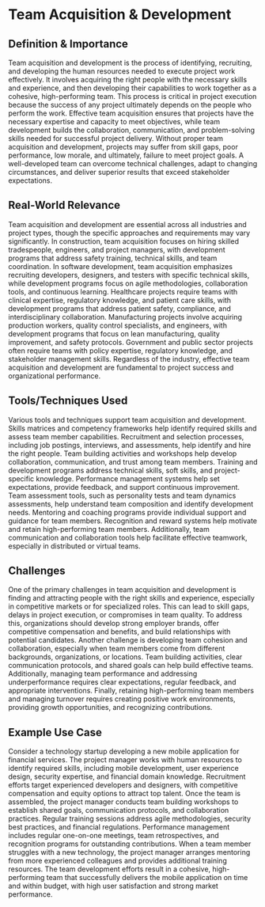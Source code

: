 # Team Acquisition & Development

## Definition & Importance

Team acquisition and development is the process of identifying, recruiting, and developing the human resources needed to execute project work effectively. It involves acquiring the right people with the necessary skills and experience, and then developing their capabilities to work together as a cohesive, high-performing team. This process is critical in project execution because the success of any project ultimately depends on the people who perform the work. Effective team acquisition ensures that projects have the necessary expertise and capacity to meet objectives, while team development builds the collaboration, communication, and problem-solving skills needed for successful project delivery. Without proper team acquisition and development, projects may suffer from skill gaps, poor performance, low morale, and ultimately, failure to meet project goals. A well-developed team can overcome technical challenges, adapt to changing circumstances, and deliver superior results that exceed stakeholder expectations.

## Real-World Relevance

Team acquisition and development are essential across all industries and project types, though the specific approaches and requirements may vary significantly. In construction, team acquisition focuses on hiring skilled tradespeople, engineers, and project managers, with development programs that address safety training, technical skills, and team coordination. In software development, team acquisition emphasizes recruiting developers, designers, and testers with specific technical skills, while development programs focus on agile methodologies, collaboration tools, and continuous learning. Healthcare projects require teams with clinical expertise, regulatory knowledge, and patient care skills, with development programs that address patient safety, compliance, and interdisciplinary collaboration. Manufacturing projects involve acquiring production workers, quality control specialists, and engineers, with development programs that focus on lean manufacturing, quality improvement, and safety protocols. Government and public sector projects often require teams with policy expertise, regulatory knowledge, and stakeholder management skills. Regardless of the industry, effective team acquisition and development are fundamental to project success and organizational performance.

## Tools/Techniques Used

Various tools and techniques support team acquisition and development. Skills matrices and competency frameworks help identify required skills and assess team member capabilities. Recruitment and selection processes, including job postings, interviews, and assessments, help identify and hire the right people. Team building activities and workshops help develop collaboration, communication, and trust among team members. Training and development programs address technical skills, soft skills, and project-specific knowledge. Performance management systems help set expectations, provide feedback, and support continuous improvement. Team assessment tools, such as personality tests and team dynamics assessments, help understand team composition and identify development needs. Mentoring and coaching programs provide individual support and guidance for team members. Recognition and reward systems help motivate and retain high-performing team members. Additionally, team communication and collaboration tools help facilitate effective teamwork, especially in distributed or virtual teams.

## Challenges

One of the primary challenges in team acquisition and development is finding and attracting people with the right skills and experience, especially in competitive markets or for specialized roles. This can lead to skill gaps, delays in project execution, or compromises in team quality. To address this, organizations should develop strong employer brands, offer competitive compensation and benefits, and build relationships with potential candidates. Another challenge is developing team cohesion and collaboration, especially when team members come from different backgrounds, organizations, or locations. Team building activities, clear communication protocols, and shared goals can help build effective teams. Additionally, managing team performance and addressing underperformance requires clear expectations, regular feedback, and appropriate interventions. Finally, retaining high-performing team members and managing turnover requires creating positive work environments, providing growth opportunities, and recognizing contributions.

## Example Use Case

Consider a technology startup developing a new mobile application for financial services. The project manager works with human resources to identify required skills, including mobile development, user experience design, security expertise, and financial domain knowledge. Recruitment efforts target experienced developers and designers, with competitive compensation and equity options to attract top talent. Once the team is assembled, the project manager conducts team building workshops to establish shared goals, communication protocols, and collaboration practices. Regular training sessions address agile methodologies, security best practices, and financial regulations. Performance management includes regular one-on-one meetings, team retrospectives, and recognition programs for outstanding contributions. When a team member struggles with a new technology, the project manager arranges mentoring from more experienced colleagues and provides additional training resources. The team development efforts result in a cohesive, high-performing team that successfully delivers the mobile application on time and within budget, with high user satisfaction and strong market performance. 